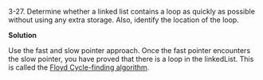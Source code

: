 3-27. Determine whether a linked list contains a loop as quickly as possible without using any extra storage. Also, identify the location of the loop.

**Solution**

Use the fast and slow pointer approach. Once the fast pointer encounters the slow pointer, you have proved that there is a loop in the linkedList. This is called the [Floyd Cycle-finding algorithm](https://en.wikipedia.org/wiki/Cycle_detection#Tortoise_and_hare).


